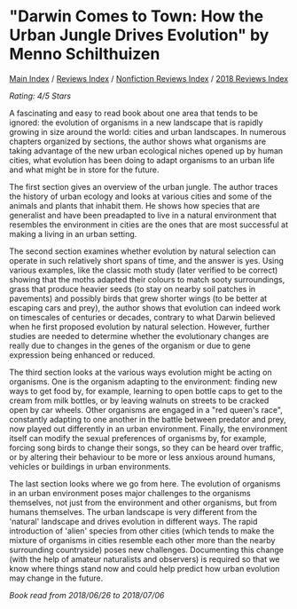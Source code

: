 # "Darwin Comes to Town: How the Urban Jungle Drives Evolution" by Menno Schilthuizen

[Main Index](../../../README.md) / [Reviews Index](../../README.md) / [Nonfiction Reviews Index](../README.md) / [2018 Reviews Index](README.md)

*Rating: 4/5 Stars*

A fascinating and easy to read book about one area that tends to be ignored: the evolution of organisms in a new landscape that is rapidly growing in size around the world: cities and urban landscapes. In numerous chapters organized by sections, the author shows what organisms are taking advantage of the new urban ecological niches opened up by human cities, what evolution has been doing to adapt organisms to an urban life and what might be in store for the future.

The first section gives an overview of the urban jungle. The author traces the history of urban ecology and looks at various cities and some of the animals and plants that inhabit them. He shows how species that are generalist and have been preadapted to live in a natural environment that resembles the environment in cities are the ones that are most successful at making a living in an urban setting.

The second section examines whether evolution by natural selection can operate in such relatively short spans of time, and the answer is yes. Using various examples, like the classic moth study (later verified to be correct) showing that the moths adapted their colours to match sooty surroundings, grass that produce heavier seeds (to stay on nearby soil patches in pavements) and possibly birds that grew shorter wings (to be better at escaping cars and prey), the author shows that evolution can indeed work on timescales of centuries or decades, contrary to what Darwin believed when he first proposed evolution by natural selection. However, further studies are needed to determine whether the evolutionary changes are really due to changes in the genes of the organism or due to gene expression being enhanced or reduced.

The third section looks at the various ways evolution might be acting on organisms. One is the organism adapting to the environment: finding new ways to get food by, for example, learning to open bottle caps to get to the cream from milk bottles, or by leaving walnuts on streets to be cracked open by car wheels. Other organisms are engaged in a "red queen's race", constantly adapting to one another in the battle between predator and prey, now played out differently in an urban environment. Finally, the environment itself can modify the sexual preferences of organisms by, for example, forcing song birds to change their songs, so they can be heard over traffic, or by altering their behaviour to be more or less anxious around humans, vehicles or buildings in urban environments.

The last section looks where we go from here. The evolution of organisms in an urban environment poses major challenges to the organisms themselves, not just from the environment and other organisms, but from humans themselves. The urban landscape is very different from the 'natural' landscape and drives evolution in different ways. The rapid introduction of 'alien' species from other cities (which tends to make the mixture of organisms in cities resemble each other more than the nearby surrounding countryside) poses new challenges. Documenting this change (with the help of amateur naturalists and observers) is required so that we know where things stand now and could help predict how urban evolution may change in the future.

*Book read from 2018/06/26 to 2018/07/06*
